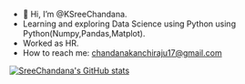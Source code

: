 - 👋 Hi, I’m @KSreeChandana. 
- Learning and exploring Data Science using Python using Python(Numpy,Pandas,Matplot). 
- Worked as HR.
- How to reach me: chandanakanchiraju17@gmail.com



[![SreeChandana's GitHub stats](https://github-readme-stats.vercel.app/api?username=KSreeChandana)](https://github.com/KSreeChandana/github-readme-stats)

